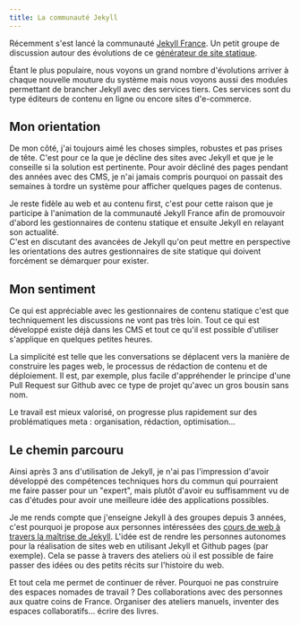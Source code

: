 ```yaml
---
title: La communauté Jekyll
---
```


Récemment s'est lancé la communauté [Jekyll France](http://jekyll-fr.org/). Un petit groupe de discussion autour des évolutions de ce [générateur de site statique](/generateur-site-statique/).

Étant le plus populaire, nous voyons un grand nombre d'évolutions arriver à chaque nouvelle mouture du système mais nous voyons aussi des modules permettant de brancher Jekyll avec des services tiers. Ces services sont du type éditeurs de contenu en ligne ou encore sites d'e-commerce.

## Mon orientation

De mon côté, j'ai toujours aimé les choses simples, robustes et pas prises de tête. C'est pour ce la que je décline des sites avec Jekyll et que je le conseille si la solution est pertinente. Pour avoir décliné des pages pendant des années avec des CMS, je n'ai jamais compris pourquoi on passait des semaines à tordre un système pour afficher quelques pages de contenus.

Je reste fidèle au web et au contenu first, c'est pour cette raison que je participe à l'animation de la communauté Jekyll France afin de promouvoir d'abord les gestionnaires de contenu statique et ensuite Jekyll en relayant son actualité.  
C'est en discutant des avancées de Jekyll qu'on peut mettre en perspective les orientations des autres gestionnaires de site statique qui doivent forcément se démarquer pour exister.

## Mon sentiment

Ce qui est appréciable avec les gestionnaires de contenu statique c'est que techniquement les discussions ne vont pas très loin. Tout ce qui est développé existe déjà dans les CMS et tout ce qu'il est possible d'utiliser s'applique en quelques petites heures.

La simplicité est telle que les conversations se déplacent vers la manière de construire les pages web, le processus de rédaction de contenu et de déploiement. Il est, par exemple, plus facile d'appréhender le principe d'une Pull Request sur Github avec ce type de projet qu'avec un gros bousin sans nom.

Le travail est mieux valorisé, on progresse plus rapidement sur des problématiques meta : organisation, rédaction, optimisation…

## Le chemin parcouru

Ainsi après 3 ans d'utilisation de Jekyll, je n'ai pas l'impression d'avoir développé des compétences techniques hors du commun qui pourraient me faire passer pour un "expert", mais plutôt d'avoir eu suffisamment vu de cas d'études pour avoir une meilleure idée des applications possibles.

Je me rends compte que j'enseigne Jekyll à des groupes depuis 3 années, c'est pourquoi je propose aux personnes intéressées des [cours de web à travers la maîtrise de Jekyll](/formation-jekyll). L'idée est de rendre les personnes autonomes pour la réalisation de sites web en utilisant Jekyll et Github pages (par exemple). Cela se passe à travers des ateliers où il est possible de faire passer des idées ou des petits récits sur l'histoire du web.

Et tout cela me permet de continuer de rêver. Pourquoi ne pas construire des espaces nomades de travail ? Des collaborations avec des personnes aux quatre coins de France. Organiser des ateliers manuels, inventer des espaces collaboratifs… écrire des livres.


